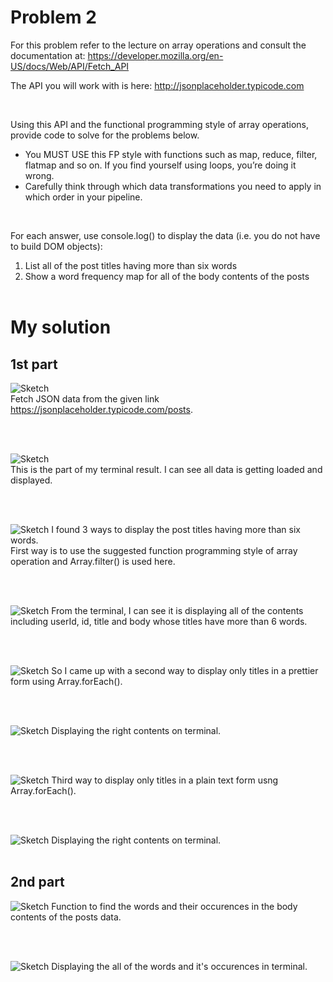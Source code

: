# Problem 2
For this problem refer to the lecture on array operations and consult the documentation at:
https://developer.mozilla.org/en-US/docs/Web/API/Fetch_API

The API you will work with is here:
http://jsonplaceholder.typicode.com

</br>

Using this API and the functional programming style of array operations, provide code to solve for the problems below. 
- You MUST USE this FP style with functions such as map, reduce, filter, flatmap and so on. 
  If you find yourself using loops, you’re doing it wrong. 
- Carefully think through which data transformations you need to apply in which order in your pipeline.

</br>

For each answer, use console.log() to display the data (i.e. you do not have to build DOM objects):
1. List all of the post titles having more than six words
2. Show a word frequency map for all of the body contents of the posts
</br></br>

# My solution
## 1st part 
![Sketch](/images/con.png)  
Fetch JSON data from the given link https://jsonplaceholder.typicode.com/posts.

</br></br>

![Sketch](/images/con1.png)</br>
This is the part of my terminal result. I can see all data is getting loaded and displayed.

</br></br>

![Sketch](/images/con2.png) 
I found 3 ways to display the post titles having more than six words.</br>
First way is to use the suggested function programming style of array operation and Array.filter() is used here. 

</br></br>

![Sketch](/images/con3.png) 
From the terminal, I can see it is displaying all of the contents including userId, id, title and body whose titles have more than 6 words.

</br></br>

![Sketch](/images/con4.png) 
So I came up with a second way to display only titles in a prettier form using Array.forEach().

</br></br>

![Sketch](/images/con5.png) 
Displaying the right contents on terminal.

</br></br>

![Sketch](/images/con6.png) 
Third way to display only titles in a plain text form usng Array.forEach(). 

</br></br>

![Sketch](/images/con7.png) 
Displaying the right contents on terminal.
</br></br>

## 2nd part 
![Sketch](/images/con8.png)
Function to find the words and their occurences in the body contents of the posts data.

</br></br>

![Sketch](/images/con9.png) 
Displaying the all of the words and it's occurences in terminal.


